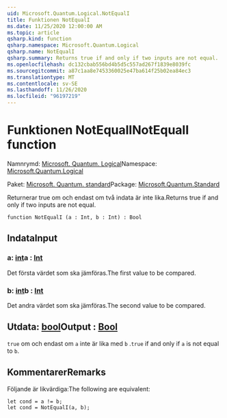 ```yaml
---
uid: Microsoft.Quantum.Logical.NotEqualI
title: Funktionen NotEqualI
ms.date: 11/25/2020 12:00:00 AM
ms.topic: article
qsharp.kind: function
qsharp.namespace: Microsoft.Quantum.Logical
qsharp.name: NotEqualI
qsharp.summary: Returns true if and only if two inputs are not equal.
ms.openlocfilehash: dc132cbab556bd4b5d5c557ad267f1839e8039fc
ms.sourcegitcommit: a87c1aa8e7453360025e47ba614f25b02ea84ec3
ms.translationtype: MT
ms.contentlocale: sv-SE
ms.lasthandoff: 11/26/2020
ms.locfileid: "96197219"
---
```

# <a name="notequali-function"></a><span data-ttu-id="6a8db-102">Funktionen NotEqualI</span><span class="sxs-lookup"><span data-stu-id="6a8db-102">NotEqualI function</span></span>

<span data-ttu-id="6a8db-103">Namnrymd: [Microsoft. Quantum. Logical](xref:Microsoft.Quantum.Logical)</span><span class="sxs-lookup"><span data-stu-id="6a8db-103">Namespace: [Microsoft.Quantum.Logical](xref:Microsoft.Quantum.Logical)</span></span>

<span data-ttu-id="6a8db-104">Paket: [Microsoft. Quantum. standard](https://nuget.org/packages/Microsoft.Quantum.Standard)</span><span class="sxs-lookup"><span data-stu-id="6a8db-104">Package: [Microsoft.Quantum.Standard](https://nuget.org/packages/Microsoft.Quantum.Standard)</span></span>


<span data-ttu-id="6a8db-105">Returnerar true om och endast om två indata är inte lika.</span><span class="sxs-lookup"><span data-stu-id="6a8db-105">Returns true if and only if two inputs are not equal.</span></span>

```qsharp
function NotEqualI (a : Int, b : Int) : Bool
```


## <a name="input"></a><span data-ttu-id="6a8db-106">Indata</span><span class="sxs-lookup"><span data-stu-id="6a8db-106">Input</span></span>

### <a name="a--int"></a><span data-ttu-id="6a8db-107">a: [int](xref:microsoft.quantum.lang-ref.int)</span><span class="sxs-lookup"><span data-stu-id="6a8db-107">a : [Int](xref:microsoft.quantum.lang-ref.int)</span></span>

<span data-ttu-id="6a8db-108">Det första värdet som ska jämföras.</span><span class="sxs-lookup"><span data-stu-id="6a8db-108">The first value to be compared.</span></span>


### <a name="b--int"></a><span data-ttu-id="6a8db-109">b: [int](xref:microsoft.quantum.lang-ref.int)</span><span class="sxs-lookup"><span data-stu-id="6a8db-109">b : [Int](xref:microsoft.quantum.lang-ref.int)</span></span>

<span data-ttu-id="6a8db-110">Det andra värdet som ska jämföras.</span><span class="sxs-lookup"><span data-stu-id="6a8db-110">The second value to be compared.</span></span>



## <a name="output--bool"></a><span data-ttu-id="6a8db-111">Utdata: [bool](xref:microsoft.quantum.lang-ref.bool)</span><span class="sxs-lookup"><span data-stu-id="6a8db-111">Output : [Bool](xref:microsoft.quantum.lang-ref.bool)</span></span>

<span data-ttu-id="6a8db-112">`true` om och endast om `a` inte är lika med `b` .</span><span class="sxs-lookup"><span data-stu-id="6a8db-112">`true` if and only if `a` is not equal to `b`.</span></span>

## <a name="remarks"></a><span data-ttu-id="6a8db-113">Kommentarer</span><span class="sxs-lookup"><span data-stu-id="6a8db-113">Remarks</span></span>

<span data-ttu-id="6a8db-114">Följande är likvärdiga:</span><span class="sxs-lookup"><span data-stu-id="6a8db-114">The following are equivalent:</span></span>

```Q#
let cond = a != b;
let cond = NotEqualI(a, b);
```
